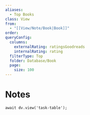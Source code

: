 ```yaml
---
aliases:
  - Top Books
class: View
from:
  - "[[View/Note/Book|Book]]"
order: 
queryConfig:
  columns:
    externalRating: ratingsGoodreads
    internalRating: rating
  filterType: Top
  folder: Database/Book
  page:
    size: 100
---
```

# Notes

```dataviewjs
await dv.view('task-table');
```

